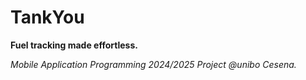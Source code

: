 # TankYou

**Fuel tracking made effortless.**

*Mobile Application Programming 2024/2025 Project @unibo Cesena.*